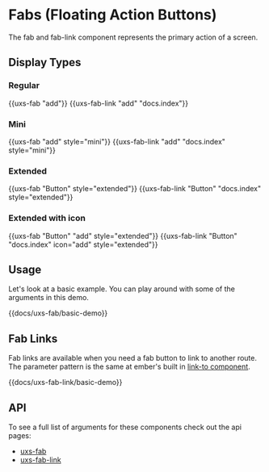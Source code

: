 # Fabs (Floating Action Buttons)

The fab and fab-link component represents the primary action of a screen.

## Display Types

### Regular

<div class="uxs">
  {{uxs-fab "add"}}
  {{uxs-fab-link "add" "docs.index"}}
</div>

### Mini

<div class="uxs">
  {{uxs-fab "add" style="mini"}}
  {{uxs-fab-link "add" "docs.index" style="mini"}}
</div>

### Extended

<div class="uxs">
  {{uxs-fab "Button" style="extended"}}
  {{uxs-fab-link "Button" "docs.index" style="extended"}}
</div>

### Extended with icon

<div class="uxs">
  {{uxs-fab "Button" "add" style="extended"}}
  {{uxs-fab-link "Button" "docs.index" icon="add" style="extended"}}
</div>

## Usage

Let's look at a basic example. You can play around with some of the arguments in this demo.

{{docs/uxs-fab/basic-demo}}

## Fab Links

Fab links are available when you need a fab button to link to another route. The parameter pattern is the same at ember's built in [link-to component](https://guides.emberjs.com/release/templates/links/).

{{docs/uxs-fab-link/basic-demo}}

## API

To see a full list of arguments for these components check out the api pages:

-   [uxs-fab](/docs/api/components/uxs-fab)
-   [uxs-fab-link](/docs/api/components/uxs-fab-link)
